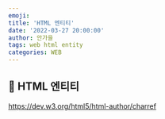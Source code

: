 ```yaml
---
emoji:
title: 'HTML 엔티티'
date: '2022-03-27 20:00:00'
author: 안가을
tags: web html entity
categories: WEB
---
```


## 💙 HTML 엔티티

https://dev.w3.org/html5/html-author/charref

```toc

```
